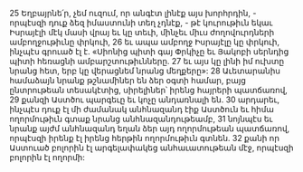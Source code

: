 25 Եղբայրնե՛ր, չեմ ուզում, որ անգէտ լինէք այս խորհրդին, - որպէսզի դուք ձեզ իմաստունի տեղ չդնէք, - թէ կուրութիւն եկաւ Իսրայէլի մէկ մասի վրայ եւ կը տեւի, մինչեւ միւս ժողովուրդների ամբողջութիւնը փրկուի, 26 եւ ապա ամբողջ Իսրայէլը կը փրկուի, ինչպէս գրուած էլ է.
«Սիոնից պիտի գայ Փրկիչը
եւ Յակոբի սերնդից պիտի հեռացնի ամբարշտութիւնները.
27 եւ այս կը լինի իմ ուխտը նրանց հետ,
երբ կը վերացնեմ նրանց մեղքերը»:
28 Աւետարանիս համաձայն նրանք թշնամիներ են ձեր օգտի համար, բայց ընտրութեան տեսակէտից, սիրելիներ՝ իրենց հայրերի պատճառով, 29 քանզի Աստծու պարգեւը եւ կոչը անդառնալի են. 30 արդարեւ, ինչպէս դուք էլ մի ժամանակ անհնազանդ էիք Աստծուն եւ հիմա ողորմութիւն գտաք նրանց անհնազանդութեամբ, 31 նոյնպէս եւ նրանք այժմ անհնազանդ եղան ձեր այդ ողորմութեան պատճառով, որպէսզի իրենք էլ իրենց հերթին ողորմութիւն գտնեն. 32 քանի որ Աստուած բոլորին էլ արգելափակեց անհաւատութեան մէջ, որպէսզի բոլորին էլ ողորմի:
